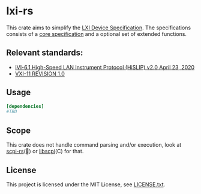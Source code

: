 # lxi-rs

This crate aims to simplify  the [LXI Device Specification](https://www.lxistandard.org/Specifications/Specifications.aspx). 
The specifications consists of a [core specification](https://www.lxistandard.org/members/Adopted%20Specifications/Latest%20Version%20of%20Standards_/LXI%20Standard%201.5%20Specifications/LXI%20Device%20Specification%20v1_5_01.pdf) and a optional set of extended functions. 


## Relevant standards:
* [IVI-6.1 High-Speed LAN Instrument Protocol (HiSLIP) v2.0 April 23, 2020](https://www.ivifoundation.org/specifications/)
* [VXI-11 REVISION 1.0](https://www.vxibus.org/specifications.html)


## Usage

```toml
[dependencies]
#TBD
```

## Scope
This crate does not handle command parsing and/or execution, look at [scpi-rs](https://github.com/Atmelfan/scpi-rs)(:crab:) or [libscpi](https://github.com/j123b567/scpi-parser)(C) for that.


## License
This project is licensed under the MIT License, see [LICENSE.txt](/LICENSE.txt).
